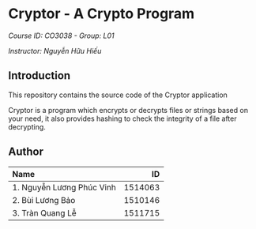 # Cryptor - A Crypto Program
*Course ID: CO3038 - Group: L01*

*Instructor: Nguyễn Hữu Hiếu*

## Introduction

This repository contains the source code of the Cryptor application

Cryptor is a program which encrypts or decrypts files or strings based on your need, it also provides hashing to check the integrity of a file after decrypting.

## Author

|Name|ID|
|:--|--:|
|1. Nguyễn Lương Phúc Vinh| 1514063|
|2. Bùi Lương Bảo|1510146|
|3. Tràn Quang Lễ|1511715|

